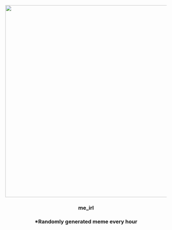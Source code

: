 <p align="center">
        <img src="https://i.redd.it/0en5esy43nt81.jpg" width="600" height="600">
        </p>
        <h3 align="center">me_irl</h3>
        <h3 align="center">*Randomly generated meme every hour</h3>
    